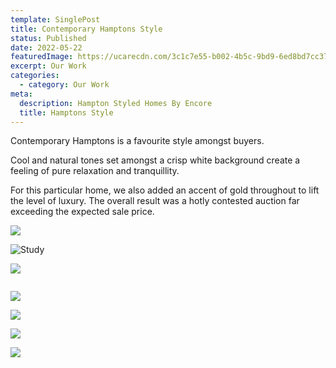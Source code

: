 ```yaml
---
template: SinglePost
title: Contemporary Hamptons Style
status: Published
date: 2022-05-22
featuredImage: https://ucarecdn.com/3c1c7e55-b002-4b5c-9bd9-6ed8bd7cc370/-/crop/892x585/0,178/-/preview/
excerpt: Our Work
categories:
  - category: Our Work
meta:
  description: Hampton Styled Homes By Encore
  title: Hamptons Style
---
```

Contemporary Hamptons is a favourite style amongst buyers.  

Cool and natural tones set amongst a crisp white background create a feeling of pure relaxation and tranquillity. 

For this particular home, we also added an accent of gold throughout to lift the level of luxury.  The overall result was a hotly contested auction far exceeding the expected sale price.

![](https://ucarecdn.com/3acd6884-a775-48b5-8a78-919f5b072494/)



![Study](https://ucarecdn.com/6a16ffad-6dc3-42d7-9002-daab2afe887d/)

![](https://ucarecdn.com/6baae31c-9909-4774-a7fe-a156582d1d99/)

![]()

![](https://ucarecdn.com/126ecc73-bf21-44c8-b529-6c08dd502b34/)

![](https://ucarecdn.com/400e7d31-5282-4660-a92a-2635942976cf/)

![](https://ucarecdn.com/06d824d2-db49-42c1-a56d-8c81d3291922/)


![](https://ucarecdn.com/b75c0e1a-3c0a-43cb-9e0f-dc7493e73252/)